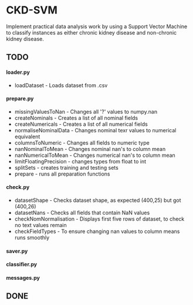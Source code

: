 # CKD-SVM

Implement practical data analysis work by using a Support Vector Machine to classify instances as either chronic kidney disease and non-chronic kidney disease.

## TODO
#### loader.py
* loadDataset - Loads dataset from .csv
#### prepare.py
* missingValuesToNan - Changes all '?' values to numpy.nan
* createNominals - Creates a list of all nominal fields
* createNumericals - Creates a list of all numerical fields
* normaliseNominalData - Changes nominal texr values to numerical equivalent
* columnsToNumeric - Changes all fields to numeric type
* nanNominalToMean - Changes nominal nan's to column mean
* nanNumericalToMean - Changes numerical nan's to column mean
* limitFloatingPrecision - changes types from float to int
* splitSets - creates training and testing sets
* prepare - runs all preparation functions
#### check.py
* datasetShape - Checks dataset shape, as expected (400,25) but got (400,26)
* datasetNans - Checks all fields that contain NaN values
* checkNomNormalisation - Displays first five rows of dataset, to check no text values remain
* checkFieldTypes - To ensure changing nan values to column means runs smoothly
#### saver.py
#### classifier.py
#### messages.py

## DONE
